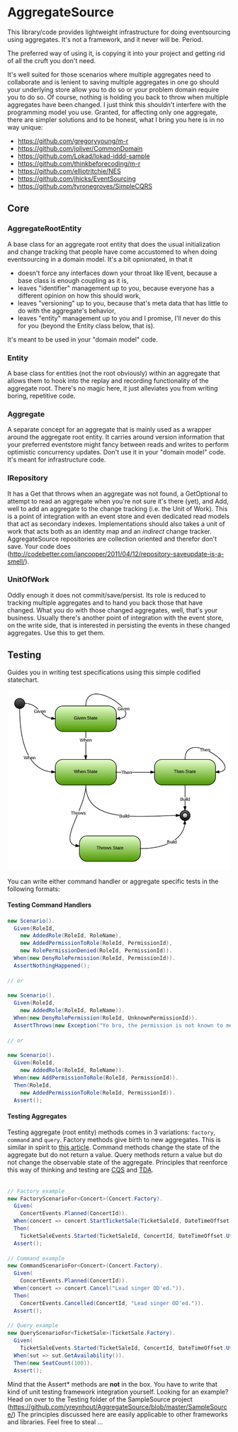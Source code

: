 AggregateSource
===============

This library/code provides lightweight infrastructure for doing eventsourcing using aggregates. It's not a framework, and it never will be. Period.

The preferred way of using it, is copying it into your project and getting rid of all the cruft you don't need.

It's well suited for those scenarios where multiple aggregates need to collaborate and is lenient to saving multiple aggregates in one go should your underlying store allow you to do so or your problem domain require you to do so. Of course, nothing is holding you back to throw when multiple aggregates have been changed. I just think this shouldn't interfere with the programming model you use. Granted, for affecting only one aggregate, there are simpler solutions and to be honest, what I bring you here is in no way unique:

* https://github.com/gregoryyoung/m-r
* https://github.com/joliver/CommonDomain
* https://github.com/Lokad/lokad-iddd-sample
* https://github.com/thinkbeforecoding/m-r
* https://github.com/elliotritchie/NES
* https://github.com/jhicks/EventSourcing
* https://github.com/tyronegroves/SimpleCQRS

## Core

### AggregateRootEntity
A base class for an aggregate root entity that does the usual initialization and change tracking that people have come accustomed to when doing eventsourcing in a domain model. It's a bit opnionated, in that it

* doesn't force any interfaces down your throat like IEvent, because a base class is enough coupling as it is,
* leaves "identifier" management up to you, because everyone has a different opinion on how this should work,
* leaves "versioning" up to you, because that's meta data that has little to do with the aggregate's behavior,
* leaves "entity" management up to you and I promise, I'll never do this for you (beyond the Entity class below, that is).

It's meant to be used in your "domain model" code.

### Entity
A base class for entities (not the root obviously) within an aggregate that allows them to hook into the replay and recording functionality of the aggregate root. There's no magic here, it just alleviates you from writing boring, repetitive code.

### Aggregate

A separate concept for an aggregate that is mainly used as a wrapper around the aggregate root entity. It carries around version information that your preferred eventstore might fancy between reads and writes to perform optimistic concurrency updates. Don't use it in your "domain model" code. It's meant for infrastructure code.

### IRepository
It has a Get that throws when an aggregate was not found, a GetOptional to attempt to read an aggregate when you're not sure it's there (yet), and Add, well to add an aggregate to the change tracking (i.e. the Unit of Work). This is a point of integration with an event store and even dedicated read models that act as secondary indexes. Implementations should also takes a unit of work that acts both as an identity map and an *indirect* change tracker. AggregateSource repositories are collection oriented and therefor don't save. Your code does (http://codebetter.com/iancooper/2011/04/12/repository-saveupdate-is-a-smell/).

### UnitOfWork
Oddly enough it does not commit/save/persist. Its role is reduced to tracking multiple aggregates and to hand you back those that have changed. What you do with those changed aggregates, well, that's your business. Usually there's another point of integration with the event store, on the write side, that is interested in persisting the events in these changed aggregates. Use this to get them.

## Testing

Guides you in writing test specifications using this simple codified statechart.

![Test specification - Statechart](docs/images/TestSpecificationStatechart.png)

You can write either command handler or aggregate specific tests in the following formats:

#### Testing Command Handlers

```csharp
new Scenario().
  Given(RoleId,
    new AddedRole(RoleId, RoleName),
    new AddedPermissionToRole(RoleId, PermissionId),
    new RolePermissionDenied(RoleId, PermissionId)).
  When(new DenyRolePermission(RoleId, PermissionId)).
  AssertNothingHappened();

// or

new Scenario().
  Given(RoleId,
    new AddedRole(RoleId, RoleName)).
  When(new DenyRolePermission(RoleId, UnknownPermissionId)).
  AssertThrows(new Exception("Yo bro, the permission is not known to me."));

// or

new Scenario().
  Given(RoleId,
    new AddedRole(RoleId, RoleName)).
  When(new AddPermissionToRole(RoleId, PermissionId)).
  Then(RoleId,
    new AddedPermissionToRole(RoleId, PermissionId)).
  Assert();
```

#### Testing Aggregates

Testing aggregate (root entity) methods comes in 3 variations: ```factory```, ```command``` and ```query```. Factory methods give birth to new aggregates. This is similar in spirit to [this article](http://www.udidahan.com/2009/06/29/dont-create-aggregate-roots/ "Don't create aggregate roots"). Command methods change the state of the aggregate but do not return a value. Query methods return a value but do not change the observable state of the aggregate. Principles that reenforce this way of thinking and testing are [CQS](http://martinfowler.com/bliki/CommandQuerySeparation.html "Command and query separation") and [TDA](http://pragprog.com/articles/tell-dont-ask "Tell, don't ask").

```csharp

// Factory example
new FactoryScenarioFor<Concert>(Concert.Factory).
  Given(
    ConcertEvents.Planned(ConcertId)).
  When(concert => concert.StartTicketSale(TicketSaleId, DateTimeOffset.UtcNow.Date)).
  Then(
    TicketSaleEvents.Started(TicketSaleId, ConcertId, DateTimeOffset.UtcNow.Date, 100)).
  Assert();

// Command example
new CommandScenarioFor<Concert>(Concert.Factory).
  Given(
    ConcertEvents.Planned(ConcertId)).
  When(concert => concert.Cancel("Lead singer OD'ed.")).
  Then(
    ConcertEvents.Cancelled(ConcertId, "Lead singer OD'ed.")).
  Assert();

// Query example
new QueryScenarioFor<TicketSale>(TicketSale.Factory).
  Given(
    TicketSaleEvents.Started(TicketSaleId, ConcertId, DateTimeOffset.UtcNow.Date, 100)).
  When(sut => sut.GetAvailability()).
  Then(new SeatCount(100)).
  Assert();

```

Mind that the Assert* methods are **not** in the box. You have to write that kind of unit testing framework integration yourself. Looking for an example? Head on over to the Testing folder of the SampleSource project (https://github.com/yreynhout/AggregateSource/blob/master/SampleSource/)
The principles discussed here are easily applicable to other frameworks and libraries. Feel free to steal ...